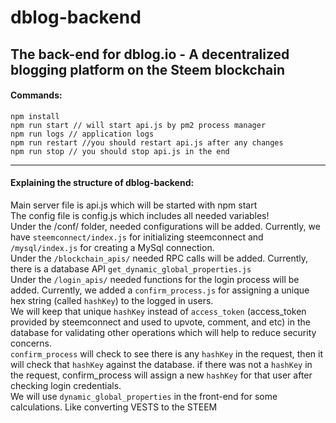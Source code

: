 # dblog-backend
The back-end for dblog.io - A decentralized blogging platform on the Steem blockchain
---
#### Commands:
```
npm install
npm run start // will start api.js by pm2 process manager
npm run logs // application logs
npm run restart //you should restart api.js after any changes
npm run stop // you should stop api.js in the end
```
---
#### Explaining the structure of dblog-backend:
Main server file is api.js which will be started with npm start  
The config file is config.js which includes all needed variables!  
Under the /conf/ folder, needed configurations will be added. Currently, we have `steemconnect/index.js` for initializing steemconnect and `/mysql/index.js` for creating a MySql connection.  
Under the `/blockchain_apis/` needed RPC calls will be added. Currently, there is a database API `get_dynamic_global_properties.js`  
Under the `/login_apis/` needed functions for the login process will be added. Currently, we added a `confirm_process.js` for assigning a unique hex string (called `hashKey`) to the logged in users.  
We will keep that unique `hashKey` instead of `access_token` (access_token provided by steemconnect and used to upvote, comment, and etc) in the database for validating other operations which will help to reduce security concerns.  
`confirm_process` will check to see there is any `hashKey` in the request, then it will check that `hashKey` against the database. if there was not a `hashKey` in the request, confirm_process will assign a new `hashKey` for that user after checking login credentials.  
We will use `dynamic_global_properties` in the front-end for some calculations. Like converting VESTS to the STEEM  
